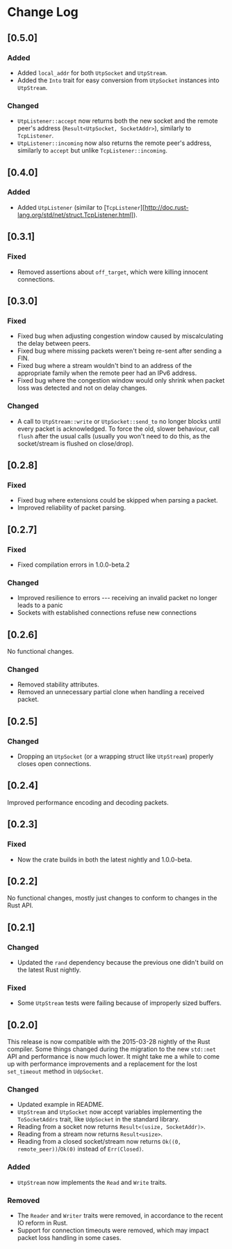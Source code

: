 # Change Log

## [0.5.0]

### Added

- Added `local_addr` for both `UtpSocket` and `UtpStream`.
- Added the `Into` trait for easy conversion from `UtpSocket` instances into `UtpStream`.

### Changed

- `UtpListener::accept` now returns both the new socket and the remote peer's address (`Result<UtpSocket, SocketAddr>`), similarly to `TcpListener`.
- `UtpListener::incoming` now also returns the remote peer's address, similarly to `accept` but unlike `TcpListener::incoming`.

## [0.4.0]

### Added

- Added `UtpListener` (similar to [`TcpListener`][http://doc.rust-lang.org/std/net/struct.TcpListener.html]).

## [0.3.1]

### Fixed

- Removed assertions about `off_target`, which were killing innocent connections.

## [0.3.0]

### Fixed

- Fixed bug when adjusting congestion window caused by miscalculating the delay between peers.
- Fixed bug where missing packets weren't being re-sent after sending a FIN.
- Fixed bug where a stream wouldn't bind to an address of the appropriate family when the remote peer had an IPv6 address.
- Fixed bug where the congestion window would only shrink when packet loss was detected and not on delay changes.

### Changed

- A call to `UtpStream::write` or `UtpSocket::send_to` no longer blocks until every packet is acknowledged. To force the old, slower behaviour, call `flush` after the usual calls (usually you won't need to do this, as the socket/stream is flushed on close/drop).

## [0.2.8]

### Fixed

- Fixed bug where extensions could be skipped when parsing a packet.
- Improved reliability of packet parsing.

## [0.2.7]

### Fixed

- Fixed compilation errors in 1.0.0-beta.2

### Changed

- Improved resilience to errors --- receiving an invalid packet no longer leads to a panic
- Sockets with established connections refuse new connections

## [0.2.6]

No functional changes.

### Changed

- Removed stability attributes.
- Removed an unnecessary partial clone when handling a received packet.

## [0.2.5]

### Changed

- Dropping an `UtpSocket` (or a wrapping struct like `UtpStream`) properly closes open connections.

## [0.2.4]

Improved performance encoding and decoding packets.

## [0.2.3]

### Fixed
- Now the crate builds in both the latest nightly and 1.0.0-beta.

## [0.2.2]

No functional changes, mostly just changes to conform to changes in the Rust API.

## [0.2.1]

### Changed
- Updated the `rand` dependency because the previous one didn't build on the latest Rust nightly.

### Fixed
- Some `UtpStream` tests were failing because of improperly sized buffers.

## [0.2.0]

This release is now compatible with the 2015-03-28 nightly of the Rust compiler.
Some things changed during the migration to the new `std::net` API and performance is now much lower. It might take me a while to come up with performance improvements and a replacement for the lost `set_timeout` method in `UdpSocket`.

### Changed
- Updated example in README.
- `UtpStream` and `UtpSocket` now accept variables implementing the `ToSocketAddrs` trait, like `UdpSocket` in the standard library.
- Reading from a socket now returns `Result<(usize, SocketAddr)>`.
- Reading from a stream now returns `Result<usize>`.
- Reading from a closed socket/stream now returns `Ok((0, remote_peer))`/`Ok(0)` instead of `Err(Closed)`.

### Added
- `UtpStream` now implements the `Read` and `Write` traits.

### Removed
- The `Reader` and `Writer` traits were removed, in accordance to the recent IO reform in Rust.
- Support for connection timeouts were removed, which may impact packet loss handling in some cases.
